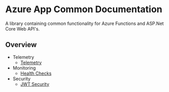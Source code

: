 # Azure App Common Documentation

A library containing common functionality for Azure Functions and ASP.Net Core Web API's.

## Overview

- Telemetry
    - [Telemetry](telemetry.md)
- Monitoring
    - [Health Checks](health-checks.md)
- Security
    - [JWT Security](authorization.md)
